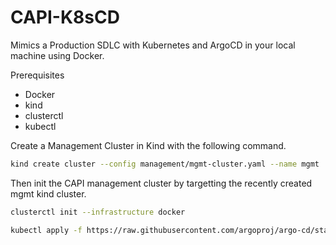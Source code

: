 # CAPI-K8sCD
Mimics a Production SDLC with Kubernetes and ArgoCD in your local machine using Docker.

Prerequisites

* Docker
* kind
* clusterctl
* kubectl

Create a Management Cluster in Kind with the following command.
```sh
kind create cluster --config management/mgmt-cluster.yaml --name mgmt
```

Then init the CAPI management cluster by targetting the recently created mgmt kind cluster.

```sh
clusterctl init --infrastructure docker
```

```sh
kubectl apply -f https://raw.githubusercontent.com/argoproj/argo-cd/stable/manifests/install.yaml
```